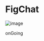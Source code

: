 # FigChat
![image](https://github.com/user-attachments/assets/0fb95175-c366-4450-acfd-a61f25e6a7b3)

onGoing

